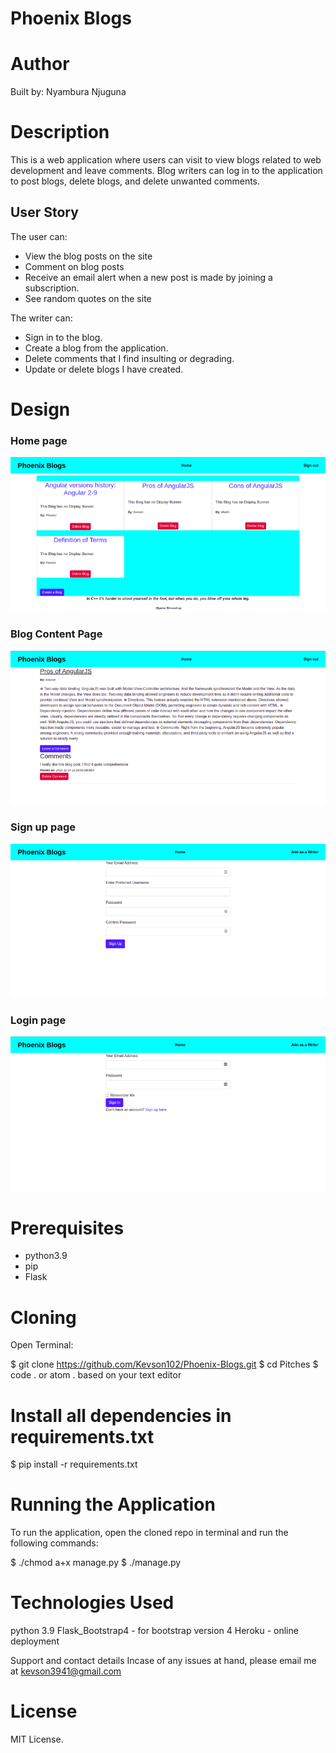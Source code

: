 # Phoenix Blogs


# Author
Built by: Nyambura Njuguna

# Description
This is a web application where users can visit to view blogs related to web development and leave comments. Blog writers can log in to the application to post blogs, delete blogs, and delete unwanted comments.


## User Story
The user can:
* View the blog posts on the site
* Comment on blog posts
* Receive an email alert when a new post is made by joining a subscription.
* See random quotes on the site

The writer can:
* Sign in to the blog.
* Create a blog from the application.
* Delete comments that I find insulting or degrading.
* Update or delete blogs I have created.

# Design
### Home page
<img src="app/static/designs/home.png" raw = true alt = "Website design">

### Blog Content Page
<img src="app/static/designs/BlogView.png" raw = true alt = "Website design">

### Sign up page
<img src="app/static/designs/signup.png" raw = true alt = "Website design">

### Login page
<img src="app/static/designs/login.png" raw = true alt = "Website design">


# Prerequisites
* python3.9
* pip
* Flask

# Cloning
Open Terminal:

  $ git clone https://github.com/Kevson102/Phoenix-Blogs.git
  $ cd Pitches
  $ code . or atom . based on your text editor 
  
# Install all dependencies in requirements.txt

  $ pip install -r requirements.txt
  
# Running the Application
To run the application, open the cloned repo in terminal and run the following commands:

  $ ./chmod a+x manage.py
  $ ./manage.py

# Technologies Used
python 3.9
Flask_Bootstrap4 - for bootstrap version 4
Heroku - online deployment

Support and contact details
Incase of any issues at hand, please email me at kevson3941@gmail.com

# License
MIT License.
